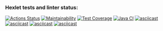 ### Hexlet tests and linter status:
[![Actions Status](https://github.com/Kudrya33/java-project-71/actions/workflows/hexlet-check.yml/badge.svg)](https://github.com/Kudrya33/java-project-71/actions)
[![Maintainability](https://api.codeclimate.com/v1/badges/d2bbb197b6cbffed32c2/maintainability)](https://codeclimate.com/github/Kudrya33/java-project-71/maintainability)
[![Test Coverage](https://api.codeclimate.com/v1/badges/d2bbb197b6cbffed32c2/test_coverage)](https://codeclimate.com/github/Kudrya33/java-project-71/test_coverage)
[![Java CI](https://github.com/Kudrya33/java-project-71/actions/workflows/main.yml/badge.svg?branch=main)](https://github.com/Kudrya33/java-project-71/actions/workflows/main.yml)
[![asciicast](https://asciinema.org/a/659737.svg)](https://asciinema.org/a/659737)
[![asciicast](https://asciinema.org/a/661012.svg)](https://asciinema.org/a/661012)
[![asciicast](https://asciinema.org/a/662174.svg)](https://asciinema.org/a/662174)
[![asciicast](https://asciinema.org/a/663190.svg)](https://asciinema.org/a/663190)

